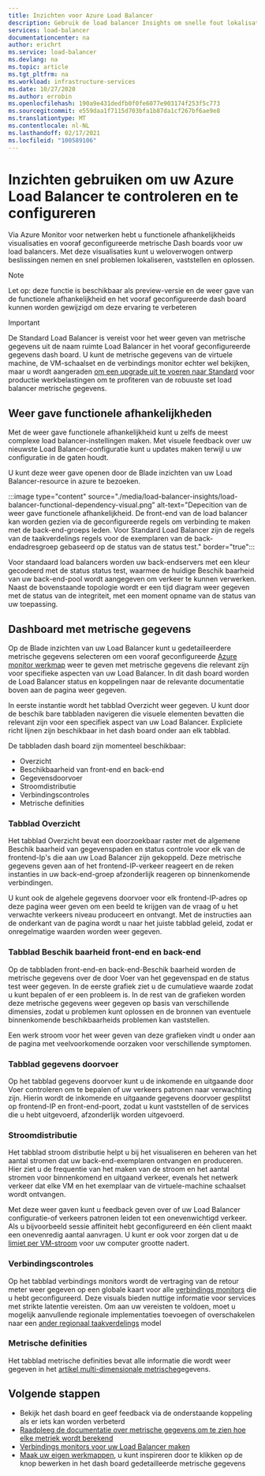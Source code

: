 ```yaml
---
title: Inzichten voor Azure Load Balancer
description: Gebruik de load balancer Insights om snelle fout lokalisatie en weloverwogen ontwerp beslissingen te verkrijgen
services: load-balancer
documentationcenter: na
author: erichrt
ms.service: load-balancer
ms.devlang: na
ms.topic: article
ms.tgt_pltfrm: na
ms.workload: infrastructure-services
ms.date: 10/27/2020
ms.author: errobin
ms.openlocfilehash: 190a9e431dedfb0f0fe6077e903174f253f5c773
ms.sourcegitcommit: e559daa1f7115d703bfa1b87da1cf267bf6ae9e8
ms.translationtype: MT
ms.contentlocale: nl-NL
ms.lasthandoff: 02/17/2021
ms.locfileid: "100589106"
---
```

# <a name="using-insights-to-monitor-and-configure-your-azure-load-balancer"></a>Inzichten gebruiken om uw Azure Load Balancer te controleren en te configureren

Via Azure Monitor voor netwerken hebt u functionele afhankelijkheids visualisaties en vooraf geconfigureerde metrische Dash boards voor uw load balancers. Met deze visualisaties kunt u weloverwogen ontwerp beslissingen nemen en snel problemen lokaliseren, vaststellen en oplossen.

>[!NOTE] 
>Let op: deze functie is beschikbaar als preview-versie en de weer gave van de functionele afhankelijkheid en het vooraf geconfigureerde dash board kunnen worden gewijzigd om deze ervaring te verbeteren

>[!IMPORTANT]
>De Standard Load Balancer is vereist voor het weer geven van metrische gegevens uit de naam ruimte Load Balancer in het vooraf geconfigureerde gegevens dash board. U kunt de metrische gegevens van de virtuele machine, de VM-schaalset en de verbindings monitor echter wel bekijken, maar u wordt aangeraden [om een upgrade uit te voeren naar Standard](./upgrade-basic-standard.md) voor productie werkbelastingen om te profiteren van de robuuste set load balancer metrische gegevens.

## <a name="functional-dependency-view"></a>Weer gave functionele afhankelijkheden

Met de weer gave functionele afhankelijkheid kunt u zelfs de meest complexe load balancer-instellingen maken. Met visuele feedback over uw nieuwste Load Balancer-configuratie kunt u updates maken terwijl u uw configuratie in de gaten houdt.

U kunt deze weer gave openen door de Blade inzichten van uw Load Balancer-resource in azure te bezoeken.

:::image type="content" source="./media/load-balancer-insights/load-balancer-functional-dependency-visual.png" alt-text="Depecition van de weer gave functionele afhankelijkheid. De front-end van de load balancer kan worden gezien via de geconfigureerde regels om verbinding te maken met de back-end-groeps leden. Voor Standard Load Balancer zijn de regels van de taakverdelings regels voor de exemplaren van de back-endadresgroep gebaseerd op de status van de status test." border="true":::

Voor standaard load balancers worden uw back-endservers met een kleur gecodeerd met de status status test, waarmee de huidige Beschik baarheid van uw back-end-pool wordt aangegeven om verkeer te kunnen verwerken. Naast de bovenstaande topologie wordt er een tijd diagram weer gegeven met de status van de integriteit, met een moment opname van de status van uw toepassing.

## <a name="metrics-dashboard"></a>Dashboard met metrische gegevens

Op de Blade inzichten van uw Load Balancer kunt u gedetailleerdere metrische gegevens selecteren om een vooraf geconfigureerde [Azure monitor werkmap](../azure-monitor/visualize/workbooks-overview.md) weer te geven met metrische gegevens die relevant zijn voor specifieke aspecten van uw Load Balancer. In dit dash board worden de Load Balancer status en koppelingen naar de relevante documentatie boven aan de pagina weer gegeven.

In eerste instantie wordt het tabblad Overzicht weer gegeven. U kunt door de beschik bare tabbladen navigeren die visuele elementen bevatten die relevant zijn voor een specifiek aspect van uw Load Balancer. Expliciete richt lijnen zijn beschikbaar in het dash board onder aan elk tabblad.

De tabbladen dash board zijn momenteel beschikbaar:
* Overzicht
* Beschikbaarheid van front-end en back-end
* Gegevensdoorvoer
* Stroomdistributie
* Verbindingscontroles
* Metrische definities 

### <a name="overview-tab"></a>Tabblad Overzicht
Het tabblad Overzicht bevat een doorzoekbaar raster met de algemene Beschik baarheid van gegevenspaden en status controle voor elk van de frontend-Ip's die aan uw Load Balancer zijn gekoppeld. Deze metrische gegevens geven aan of het frontend-IP-verkeer reageert en de reken instanties in uw back-end-groep afzonderlijk reageren op binnenkomende verbindingen.

U kunt ook de algehele gegevens doorvoer voor elk frontend-IP-adres op deze pagina weer geven om een beeld te krijgen van de vraag of u het verwachte verkeers niveau produceert en ontvangt. Met de instructies aan de onderkant van de pagina wordt u naar het juiste tabblad geleid, zodat er onregelmatige waarden worden weer gegeven.

### <a name="frontend-and-backend-availability-tab"></a>Tabblad Beschik baarheid front-end en back-end
Op de tabbladen front-end-en back-end-Beschik baarheid worden de metrische gegevens over de door Voer van het gegevenspad en de status test weer gegeven. In de eerste grafiek ziet u de cumulatieve waarde zodat u kunt bepalen of er een probleem is. In de rest van de grafieken worden deze metrische gegevens weer gegeven op basis van verschillende dimensies, zodat u problemen kunt oplossen en de bronnen van eventuele binnenkomende beschikbaarheids problemen kan vaststellen.

Een werk stroom voor het weer geven van deze grafieken vindt u onder aan de pagina met veelvoorkomende oorzaken voor verschillende symptomen. 

### <a name="data-throughput-tab"></a>Tabblad gegevens doorvoer
Op het tabblad gegevens doorvoer kunt u de inkomende en uitgaande door Voer controleren om te bepalen of uw verkeers patronen naar verwachting zijn. Hierin wordt de inkomende en uitgaande gegevens doorvoer gesplitst op frontend-IP en front-end-poort, zodat u kunt vaststellen of de services die u hebt uitgevoerd, afzonderlijk worden uitgevoerd.

### <a name="flow-distribution"></a>Stroomdistributie
Het tabblad stroom distributie helpt u bij het visualiseren en beheren van het aantal stromen dat uw back-end-exemplaren ontvangen en produceren. Hier ziet u de frequentie van het maken van de stroom en het aantal stromen voor binnenkomend en uitgaand verkeer, evenals het netwerk verkeer dat elke VM en het exemplaar van de virtuele-machine schaalset wordt ontvangen. 

Met deze weer gaven kunt u feedback geven over of uw Load Balancer configuratie-of verkeers patronen leiden tot een onevenwichtigd verkeer. Als u bijvoorbeeld sessie affiniteit hebt geconfigureerd en één client maakt een onevenredig aantal aanvragen. U kunt er ook voor zorgen dat u de [limiet per VM-stroom](../virtual-network/virtual-machine-network-throughput.md#flow-limits-and-active-connections-recommendations) voor uw computer grootte nadert.

### <a name="connection-monitors"></a>Verbindingscontroles
Op het tabblad verbindings monitors wordt de vertraging van de retour meter weer gegeven op een globale kaart voor alle [verbindings monitors](../network-watcher/connection-monitor.md)  die u hebt geconfigureerd. Deze visuals bieden nuttige informatie voor services met strikte latentie vereisten. Om aan uw vereisten te voldoen, moet u mogelijk aanvullende regionale implementaties toevoegen of overschakelen naar een [ander regionaal taakverdelings](./cross-region-overview.md) model

### <a name="metric-definitions"></a>Metrische definities
Het tabblad metrische definities bevat alle informatie die wordt weer gegeven in het [artikel multi-dimensionale metrische](./load-balancer-standard-diagnostics.md#multi-dimensional-metrics)gegevens.

## <a name="next-steps"></a>Volgende stappen
* Bekijk het dash board en geef feedback via de onderstaande koppeling als er iets kan worden verbeterd
* [Raadpleeg de documentatie over metrische gegevens om te zien hoe elke metriek wordt berekend](./load-balancer-standard-diagnostics.md#multi-dimensional-metrics)
* [Verbindings monitors voor uw Load Balancer maken](../network-watcher/connection-monitor.md)
* [Maak uw eigen werkmappen](../azure-monitor/visualize/workbooks-overview.md), u kunt inspireren door te klikken op de knop bewerken in het dash board gedetailleerde metrische gegevens
